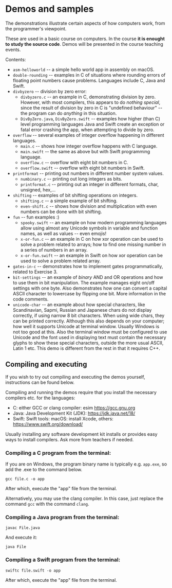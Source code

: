 # Demos and samples

The demonstrations illustrate certain aspects of how computers work, from the programmer's viewpoint.

These are used in a basic course on computers. In the course **it is enought to study the source code**. Demos will be presented in the course teaching events. 

Contents:

* `asm-helloworld` -- a simple hello world app in assembly on macOS.
* `double-rounding` -- examples in C of situations where rounding errors of floating point numbers cause problems. Languages include C, Java and Swift.
* `divbyzero` -- division by zero error:
    * `divbyzero.c` -- an example in C, demonstrating division by zero. However, with most compilers, this appears to do *nothing special*, since the result of division by zero in C is "undefined behaviour" -- the program can do *anything* in this situation.
  * `DivByZero.java`, `DivByZero.swift`  -- examples how higher (than C) level programming languages Java and Swift create an exception or fatal error crashing the app, when attempting to divide by zero.
* `overflow` -- several examples of integer overflow happening in different languages.
  * `main.c` -- shows how integer overflow happens with C language.
  * `main.swift` -- the same as above but with Swift programming language. 
  * `overflow.c` -- overflow with eight bit numbers in C.
  * `overflow.swift` -- overflow with eight bit numbers in Swift.
* `printformat` -- printing out numbers in different number system values.
  * `numbinary.c` -- printing out long integers as bits.
  * `printformat.c` -- printing out an integer in different formats, char, unsigned, hex,...
* `shifting` -- examples of bit shifting operations on integers.
  * `shifting.c` -- a simple example of bit shifting.
  * `even-shift.c` -- shows how division and multiplication with even numbers can be done with bit shifting.
* `fun` -- fun examples :)
  * `spooky.swift` -- an example on how modern programming languages allow using almost any Unicode symbols in variable and function names, as well as values -- even emojis!
  * `x-or-fun.c` -- an example in C on how xor operation can be used to solve a problem related to arrays; how to find one missing number in a series of numbers in an array.
  * `x-or-fun.swift` -- an example in Swift on how xor operation can be used to solve a problem related array.
* `gates-in-c` -- demonstrates how to implement gates programmatically, related to Exercise 3.
* `bit-settings` -- an example of *binary* AND and OR operations and how to use them in bit manipulation. The example manages eight on/off settings with one byte. Also demonstrates how one can convert a capital ASCII character to lowercase by flipping one bit. More information in the code comments.
* `unicode-char` -- an example about how special characters, like Scandinavian, Sapmi, Russian and Japanese chars do not display correctly, if using narrow 8 bit characters. When using wide chars, they can be printed correctly. Although this also depends on your computer; how well it supports Unicode at terminal window. Usually Windows is not too good at this. Also the terminal window must be configured to use Unicode and the font used in displaying text must contain the necessary glyphs to show these special characters, outside the more usual ASCII, Latin 1 etc. This demo is different from the rest in that it requires C++.

## Compiling and executing

If you wish to try out compiling and executing the demos yourself, instructions can be found below.

Compiling and running the demos require that you install the necessary compilers etc. for the languages:

* C: either GCC or clang compiler: esim https://gcc.gnu.org
* Java: Java Development Kit (JDK): https://jdk.java.net/18/
* Swift: Swift tools: macOS: install Xcode, others: https://www.swift.org/download/

Usually installing any software development kit installs or provides easy ways to install compilers. Ask more from teachers if needed.

### Compiling a C program from the terminal:

If you are on Windows, the program binary name is typically e.g. `app.exe`, so add the .exe to the command below.

```console
gcc file.c -o app
```

After which, execute the "app" file from the terminal.

Alternatively, you may use the clang compiler. In this case, just replace the command `gcc` with the command `clang`. 

### Compiling a Java program from the terminal:

```console
javac File.java
```
And execute it:

```console
java File
```

### Compiling a Swift program from the terminal:

```console
swiftc file.swift -o app
```

After which, execute the "app" file from the terminal.

